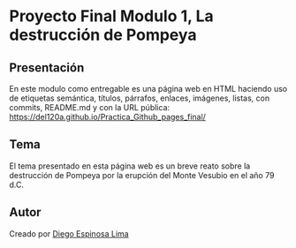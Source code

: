 # Proyecto Final Modulo 1, La destrucción de Pompeya

## Presentación
En este modulo como entregable es una página web en HTML haciendo uso de etiquetas semántica, títulos, párrafos, enlaces, imágenes, listas, con commits, README.md y con la URL pública: https://del120a.github.io/Practica_Github_pages_final/

## Tema
El tema presentado en esta página web es un breve reato sobre la destrucción de Pompeya por la erupción del Monte Vesubio en el año 79 d.C.

## Autor
Creado por [Diego Espinosa Lima](https://github.com/DeL120A/Practica_Github_pages_final)
